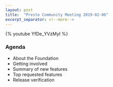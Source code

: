 ```yaml
---
layout: post
title:  "Presto Community Meeting 2019-02-06"
excerpt_separator: <!--more-->
---
```


{% youtube YfDe_YVzMyI %}

### Agenda
* About the Foundation
* Getting involved
* Summary of new features
* Top requested features
* Release verification

<!--more-->
